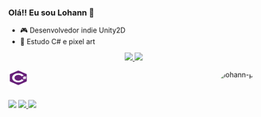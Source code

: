 ### Olá!! Eu sou Lohann 👋

- 🎮 Desenvolvedor indie Unity2D
- 📝 Estudo C# e pixel art

<div align="center">
  <a href="https://github.com/kohann13">
  <img height="180em" src="https://github-readme-stats.vercel.app/api?username=kohann13&show_icons=true&theme=tokyonight&include_all_commits=true&count_private=true"/>
    
    
    
  <img height="180em" src="https://github-readme-stats.vercel.app/api/top-langs/?username=kohann13&layout=compact&langs_count=7&theme=tokyonight"/>
</div>
  <div style="display: inline_block"><br>
  <img align="center" alt="lohann-C#" height="30" width="40" src="https://raw.githubusercontent.com/devicons/devicon/master/icons/csharp/csharp-plain.svg">
  <img align="right" alt="lohann-pic" height="150" style="border-radius:50px;" src="https://i.pinimg.com/564x/f9/80/6a/f9806af5e5e2eab02a29c68d91c9415a.jpg">


    
    
</div>
  
  ##
  
<div> 
 <a href="https://discord.gg/cachorro sniper#2992" target="_blank"><img src="https://img.shields.io/badge/Discord-7289DA?style=for-the-badge&logo=discord&logoColor=white" target="_blank"></a> 
  <a href = "mailto:roquelohann@gmail.com"><img src="https://img.shields.io/badge/-Gmail-%23333?style=for-the-badge&logo=gmail&logoColor=white" target="_blank"</a>
  <a href="https://www.linkedin.com/in/lohann-roque-983b7a247/" target="_blank"><img src="https://img.shields.io/badge/-LinkedIn-%230077B5?style=for-the-badge&logo=linkedin&logoColor=white" target="_blank"></a> 
</div>
